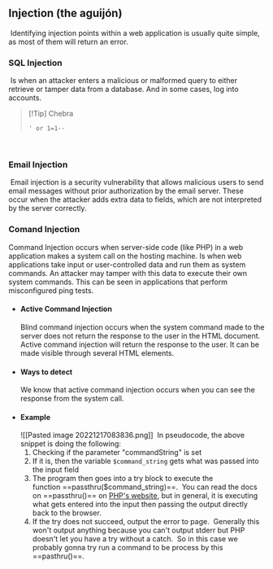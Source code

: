 ## Injection (the aguijón)
​
Identifying injection points within a web application is usually quite simple, as most of them will return an error.
​
​
### SQL Injection
​
Is when an attacker enters a malicious or malformed query to either retrieve or tamper data from a database. And in some cases, log into accounts.
​

>[!Tip] Chebra
>```
>' or 1=1--
>```

​
​
### Email Injection
​
Email injection is a security vulnerability that allows malicious users to send email messages without prior authorization by the email server. These occur when the attacker adds extra data to fields, which are not interpreted by the server correctly.
​
​

### Comand Injection

Command Injection occurs when server-side code (like PHP) in a web application makes a system call on the hosting machine. Is when web applications take input or user-controlled data and run them as system commands. An attacker may tamper with this data to execute their own system commands. This can be seen in applications that perform misconfigured ping tests.
​
- #### Active Command Injection
  Blind command injection occurs when the system command made to the server does not return the response to the user in the HTML document.  Active command injection will return the response to the user.  It can be made visible through several HTML elements.
  ​
- #### Ways to detect
  We know that active command injection occurs when you can see the response from the system call.
  ​
- #### Example
  ​
  ![[Pasted image 20221217083836.png]]
  ​
  In pseudocode, the above snippet is doing the following:
  ​
  1. Checking if the parameter "commandString" is set
     ​
  2. If it is, then the variable `$command_string` gets what was passed into the input field
     ​
  3. The program then goes into a try block to execute the function ==passthru($command_string)==.  You can read the docs on ==passthru()== on [PHP's website](https://www.php.net/manual/en/function.passthru.php), but in general, it is executing what gets entered into the input then passing the output directly back to the browser.
     ​
  4. If the try does not succeed, output the error to page.  Generally this won't output anything because you can't output stderr but PHP doesn't let you have a try without a catch.
  ​
  So in this case we probably gonna try run a command to be process by this ==pasthru()==.